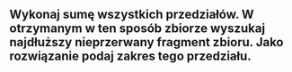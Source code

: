 ## Wykonaj sumę wszystkich przedziałów. W otrzymanym w ten sposób zbiorze wyszukaj najdłuższy nieprzerwany fragment zbioru. Jako rozwiązanie podaj zakres tego przedziału.
